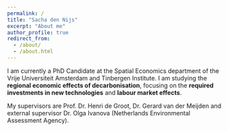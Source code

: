 ```yaml
---
permalink: /
title: "Sacha den Nijs"
excerpt: "About me"
author_profile: true
redirect_from: 
  - /about/
  - /about.html
---
```


I am currently a PhD Candidate at the Spatial Economics department of the Vrije Universiteit Amsterdam and Tinbergen Institute. I am studying the **regional economic effects of decarbonisation**, focusing on the **required investments in new technologies** and **labour market effects**. 

My supervisors are Prof. Dr. Henri de Groot, Dr. Gerard van der Meijden and external supervisor Dr. Olga Ivanova (Netherlands Environmental Assessment Agency). 



